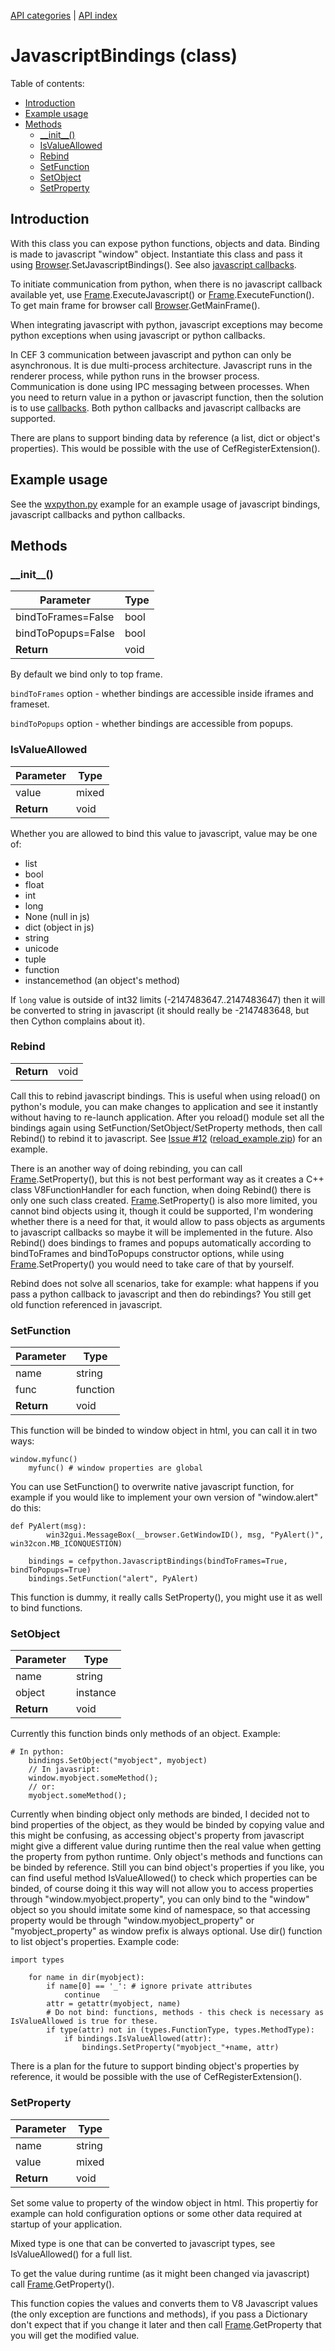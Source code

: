 [API categories](API-categories.md) | [API index](API-index.md)


# JavascriptBindings (class)


Table of contents:
* [Introduction](#introduction)
* [Example usage](#example-usage)
* [Methods](#methods)
  * [\_\_init\_\_()](#__init__)
  * [IsValueAllowed](#isvalueallowed)
  * [Rebind](#rebind)
  * [SetFunction](#setfunction)
  * [SetObject](#setobject)
  * [SetProperty](#setproperty)


## Introduction

With this class you can expose python functions, objects and data. Binding is made to javascript "window" object. Instantiate this class and pass it using [Browser](Browser.md).SetJavascriptBindings(). See also [javascript callbacks](JavascriptCallback.md).

To initiate communication from python, when there is no javascript callback available yet, use [Frame](Frame.md).ExecuteJavascript() or [Frame](Frame.md).ExecuteFunction(). To get main frame for browser call [Browser](Browser.md).GetMainFrame().

When integrating javascript with python, javascript exceptions may become python exceptions when using javascript or python callbacks.

In CEF 3 communication between javascript and python can only be asynchronous. It is due multi-process architecture. Javascript runs in the renderer process, while python runs in the browser process. Communication is done using IPC messaging between processes. When you need to return value in a python or javascript function, then the solution is to use [callbacks](https://en.wikipedia.org/wiki/Callback_(computer_programming)). Both python callbacks and javascript callbacks are supported.

There are plans to support binding data by reference (a list, dict or object's properties). This would be possible with the use of CefRegisterExtension().


## Example usage

See the [wxpython.py](../cefpython/windows/binaries_32bit/wxpython.py) example for an example usage of javascript bindings, javascript callbacks and python callbacks.



## Methods


### \_\_init\_\_()

| Parameter | Type |
| --- | --- |
| bindToFrames=False | bool |
| bindToPopups=False | bool |
| __Return__ | void |

By default we bind only to top frame.

`bindToFrames` option - whether bindings are accessible inside iframes and frameset.

`bindToPopups` option - whether bindings are accessible from popups.


### IsValueAllowed

| Parameter | Type |
| --- | --- |
| value | mixed |
| __Return__ | void |

Whether you are allowed to bind this value to javascript, value may be one of:

- list
- bool
- float
- int
- long
- None (null in js)
- dict (object in js)
- string
- unicode
- tuple
- function
- instancemethod (an object's method)

If `long` value is outside of int32 limits (-2147483647..2147483647) then it will be converted to string in javascript (it should really be -2147483648, but then Cython complains about it).


### Rebind

| | |
| --- | --- |
| __Return__ | void |

Call this to rebind javascript bindings. This is useful when using reload() on python's module, you can make changes to application and see it instantly without having to re-launch application. After you reload() module set all the bindings again using SetFunction/SetObject/SetProperty methods, then call Rebind() to rebind it to javascript. See [Issue #12](../issues/12) ([reload_example.zip](http://cefpython.googlecode.com/issues/attachment?aid=120013000&name=reload_example.zip&token=lq-FNXxmXyjmXwFMvwYPLIEW1PY%3A1347648551040)) for an example.

There is an another way of doing rebinding, you can call [Frame](Frame.md).SetProperty(), but this is not best performant way as it creates a C++ class V8FunctionHandler for each function, when doing Rebind() there is only one such class created. [Frame](Frame.md).SetProperty() is also more limited, you cannot bind objects using it, though it could be supported, I'm wondering whether there is a need for that, it would allow to pass objects as arguments to javascript callbacks so maybe it will be implemented in the future. Also Rebind() does bindings to frames and popups automatically according to bindToFrames and bindToPopups constructor options, while using [Frame](Frame.md).SetProperty() you would need to take care of that by yourself.

Rebind does not solve all scenarios, take for example: what happens if you pass a python callback to javascript and then do rebindings? You still get old function referenced in javascript.


### SetFunction

| Parameter | Type |
| --- | --- |
| name | string |
| func | function|method |
| __Return__ | void |

This function will be binded to window object in html, you can call it in two ways:

```
window.myfunc()
	myfunc() # window properties are global
```

You can use SetFunction() to overwrite native javascript function, for example if you would like to implement your own version of "window.alert" do this:

```
def PyAlert(msg):
		win32gui.MessageBox(__browser.GetWindowID(), msg, "PyAlert()", win32con.MB_ICONQUESTION)

	bindings = cefpython.JavascriptBindings(bindToFrames=True, bindToPopups=True)
	bindings.SetFunction("alert", PyAlert)
```

This function is dummy, it really calls SetProperty(), you might use it as well to bind functions.


### SetObject

| Parameter | Type |
| --- | --- |
| name | string |
| object | instance |
| __Return__ | void |

Currently this function binds only methods of an object. Example:

```
# In python:
	bindings.SetObject("myobject", myobject)
	// In javasript:
	window.myobject.someMethod();
	// or:
	myobject.someMethod();
```

Currently when binding object only methods are binded, I decided not to bind properties of the object, as they would be binded by copying value and this might be confusing, as accessing object's property from javascript might give a different value during runtime then the real value when getting the property from python runtime. Only object's methods and functions can be binded by reference. Still you can bind object's properties if you like, you can find useful method IsValueAllowed() to check which properties can be binded, of course doing it this way will not allow you to access properties through "window.myobject.property", you can only bind to the "window" object so you should imitate some kind of namespace, so that accessing property would be through "window.myobject_property" or "myobject_property" as window prefix is always optional. Use dir() function to list object's properties. Example code:

```
import types

	for name in dir(myobject):
		if name[0] == '_': # ignore private attributes
			continue
		attr = getattr(myobject, name)
		# Do not bind: functions, methods - this check is necessary as IsValueAllowed is true for these.
		if type(attr) not in (types.FunctionType, types.MethodType):
			if bindings.IsValueAllowed(attr):
				bindings.SetProperty("myobject_"+name, attr)
```

There is a plan for the future to support binding object's properties by reference, it would be possible with the use of CefRegisterExtension().


### SetProperty

| Parameter | Type |
| --- | --- |
| name | string |
| value | mixed |
| __Return__ | void |

Set some value to property of the window object in html. This propertiy  for example can hold configuration options or some other data required at startup of your application.

Mixed type is one that can be converted to javascript types, see IsValueAllowed() for a full list.

To get the value during runtime (as it might been changed via javascript) call [Frame](Frame.md).GetProperty().

This function copies the values and converts them to V8 Javascript values (the only exception are functions and methods), if you pass a Dictionary don't expect that if you change it later and then call [Frame](Frame.md).GetProperty that you will get the modified value.
